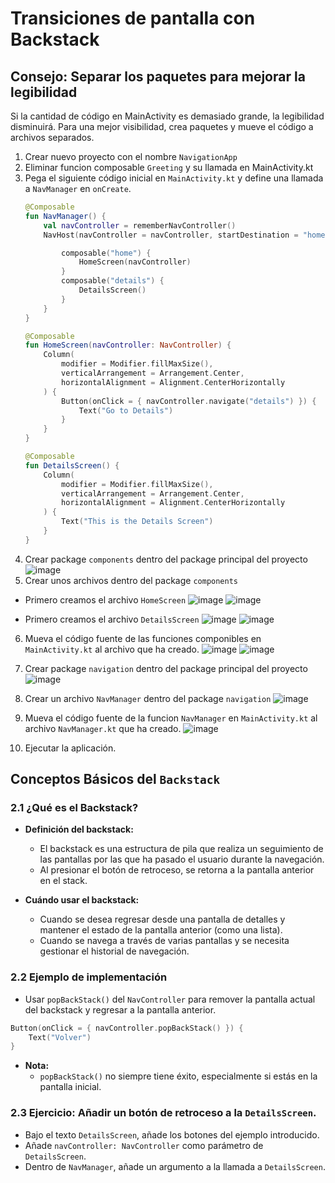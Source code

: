 # Transiciones de pantalla con Backstack

## Consejo: Separar los paquetes para mejorar la legibilidad
Si la cantidad de código en MainActivity es demasiado grande, la legibilidad disminuirá.
Para una mejor visibilidad, crea paquetes y mueve el código a archivos separados.

1. Crear nuevo proyecto con el nombre `NavigationApp`
2. Eliminar funcion composable `Greeting` y su llamada en MainActivity.kt
3. Pega el siguiente código inicial en `MainActivity.kt` y define una llamada a `NavManager` en `onCreate`.
   ```kotlin
   @Composable
   fun NavManager() {
       val navController = rememberNavController()
       NavHost(navController = navController, startDestination = "home") {

           composable("home") {
               HomeScreen(navController)
           }
           composable("details") {
               DetailsScreen()
           }
       }
   }

   @Composable
   fun HomeScreen(navController: NavController) {
       Column(
           modifier = Modifier.fillMaxSize(),
           verticalArrangement = Arrangement.Center,
           horizontalAlignment = Alignment.CenterHorizontally
       ) {
           Button(onClick = { navController.navigate("details") }) {
               Text("Go to Details")
           }
       }
   }

   @Composable
   fun DetailsScreen() {
       Column(
           modifier = Modifier.fillMaxSize(),
           verticalArrangement = Arrangement.Center,
           horizontalAlignment = Alignment.CenterHorizontally
       ) {
           Text("This is the Details Screen")
       }
   }
   ```
5. Crear package `components` dentro del package principal del proyecto
   ![image](https://github.com/user-attachments/assets/f2e86904-e07f-4246-aa20-a243e4ddb446)
6. Crear unos archivos dentro del package `components`
- Primero creamos el archivo `HomeScreen`
  ![image](https://github.com/user-attachments/assets/22516a52-10d3-47f2-8859-b1cb808de121)
  ![image](https://github.com/user-attachments/assets/11bfb61e-0021-4858-9eba-286e20753515)

- Primero creamos el archivo `DetailsScreen`
  ![image](https://github.com/user-attachments/assets/ee397418-7563-4f2b-897d-b0139a81d142)
  ![image](https://github.com/user-attachments/assets/98143053-4e0b-4c64-b239-f91108a9d51b)

6. Mueva el código fuente de las funciones componibles en `MainActivity.kt` al archivo que ha creado.
   ![image](https://github.com/user-attachments/assets/a73b3d35-82eb-4c1e-9721-0efc40193e4e)
   ![image](https://github.com/user-attachments/assets/b0818d10-d03c-4b14-a204-908f7f8eddbc)


7. Crear package `navigation` dentro del package principal del proyecto
   ![image](https://github.com/user-attachments/assets/eb4f1984-7d98-48e5-992a-ca45625495c8)

8. Crear un archivo `NavManager` dentro del package `navigation`
   ![image](https://github.com/user-attachments/assets/616d5ac6-8995-4343-addc-f3cd38a6f237)

9. Mueva el código fuente de la funcion `NavManager` en `MainActivity.kt` al archivo `NavManager.kt` que ha creado.
   ![image](https://github.com/user-attachments/assets/035bec1e-c87e-4a69-995f-62c8df6e2f27)

10. Ejecutar la aplicación.

## Conceptos Básicos del `Backstack`

### 2.1 ¿Qué es el Backstack?

- **Definición del backstack:**  
  - El backstack es una estructura de pila que realiza un seguimiento de las pantallas por las que ha pasado el usuario durante la navegación.
  - Al presionar el botón de retroceso, se retorna a la pantalla anterior en el stack.

- **Cuándo usar el backstack:**  
  - Cuando se desea regresar desde una pantalla de detalles y mantener el estado de la pantalla anterior (como una lista).
  - Cuando se navega a través de varias pantallas y se necesita gestionar el historial de navegación.

### 2.2 Ejemplo de implementación

- Usar `popBackStack()` del `NavController` para remover la pantalla actual del backstack y regresar a la pantalla anterior.

```kotlin
Button(onClick = { navController.popBackStack() }) {
    Text("Volver")
}
```

- **Nota:**  
  - `popBackStack()` no siempre tiene éxito, especialmente si estás en la pantalla inicial.

### 2.3 Ejercicio: Añadir un botón de retroceso a la `DetailsScreen`.
- Bajo el texto `DetailsScreen`, añade los botones del ejemplo introducido.
- Añade `navController: NavController` como parámetro de `DetailsScreen`.
- Dentro de `NavManager`, añade un argumento a la llamada a `DetailsScreen`.
